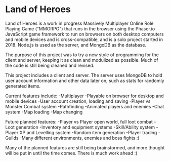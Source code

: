 # Land of Heroes

Land of Heroes is a work in progress Massively Multiplayer Online Role Playing Game ("MMORPG") that runs in the browser using the Phaser.io JavaScript game framework to run on browsers on both desktop computers and mobile devices and is cross-compatible, and is a solo project started in 2018. Node.js is used as the server, and MongoDB as the database.

The purpose of this project was to try a new style of programming for the client and server, keeping it as clean and modulized as possible. Much of the code is still being cleaned and revised.

This project includes a client and server. The server uses MongoDB to hold user account information and other data later on, such as stats for randomly generated items.

Current features include:
-Multiplayer
-Playable on browser for desktop and mobile devices
-User account creation, loading and saving
-Player vs Monster Combat system
-Pathfinding
-Animated players and enemies
-Chat system
-Map loading
-Map changing

Future planned features:
-Player vs Player open world, full loot combat
-Loot generation
-Inventory and equipment systems
-Skill/Ability system
-Player XP and Levelling system
-Random item generation
-Player trading
-Guilds
-Many different environments, enemies and boss fights :)

Many of the planned features are still being brainstormed, and more thought will be put in until the time comes. There is much work ahead :)
